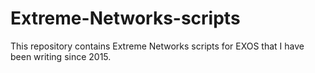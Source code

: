 # Extreme-Networks-scripts
This repository contains Extreme Networks scripts for EXOS that I have been writing since 2015.